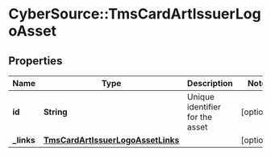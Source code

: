 # CyberSource::TmsCardArtIssuerLogoAsset

## Properties
Name | Type | Description | Notes
------------ | ------------- | ------------- | -------------
**id** | **String** | Unique identifier for the asset  | [optional] 
**_links** | [**TmsCardArtIssuerLogoAssetLinks**](TmsCardArtIssuerLogoAssetLinks.md) |  | [optional] 


